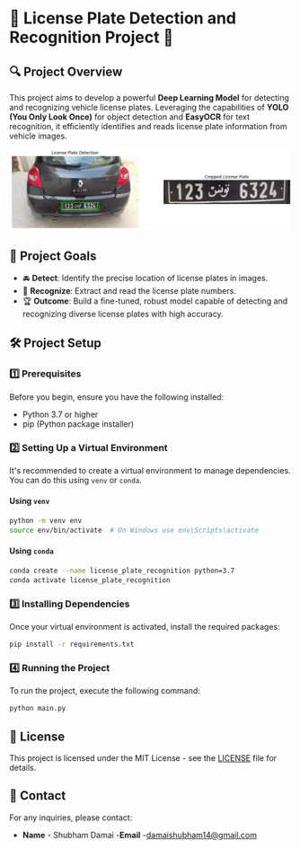 # 🚗 License Plate Detection and Recognition Project 🧬

## 🔍 Project Overview
This project aims to develop a powerful **Deep Learning Model** for detecting and recognizing vehicle license plates. Leveraging the capabilities of **YOLO (You Only Look Once)** for object detection and **EasyOCR** for text recognition, it efficiently identifies and reads license plate information from vehicle images.

![Number Plate Detection](out-put/output-4.png "Data Collection Process")

## 🎯 Project Goals
- 🚘 **Detect**: Identify the precise location of license plates in images.
- 🔢 **Recognize**: Extract and read the license plate numbers.
- 🏆 **Outcome**: Build a fine-tuned, robust model capable of detecting and recognizing diverse license plates with high accuracy.

## 🛠️ Project Setup

### 1️⃣ Prerequisites
Before you begin, ensure you have the following installed:
- Python 3.7 or higher
- pip (Python package installer)

### 2️⃣ Setting Up a Virtual Environment
It's recommended to create a virtual environment to manage dependencies. You can do this using `venv` or `conda`.

#### Using `venv`
```bash
python -m venv env
source env/bin/activate  # On Windows use env\Scripts\activate
```

#### Using `conda`
```bash
conda create --name license_plate_recognition python=3.7
conda activate license_plate_recognition
```

### 3️⃣ Installing Dependencies
Once your virtual environment is activated, install the required packages:

```bash
pip install -r requirements.txt
```

### 4️⃣ Running the Project
To run the project, execute the following command:
```bash
python main.py
```

## 📄 License
This project is licensed under the MIT License - see the [LICENSE](LICENSE) file for details.


## 📱 Contact
For any inquiries, please contact:
- **Name** - Shubham Damai
-**Email** -[damaishubham14@gmail.com](mailto:damaishubham14@gmail.com)

